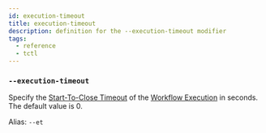 ```yaml
---
id: execution-timeout
title: execution-timeout
description: definition for the --execution-timeout modifier
tags:
  - reference
  - tctl
---
```


### `--execution-timeout`

Specify the [Start-To-Close Timeout](/concepts/what-is-a-start-to-close-timeout) of the [Workflow Execution](/concepts/what-is-a-workflow-execution) in seconds.
The default value is 0.

Alias: `--et`
